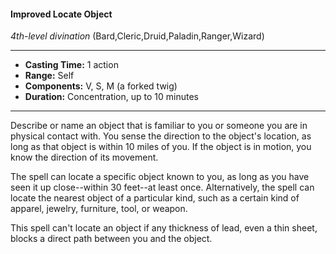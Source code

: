 #### Improved Locate Object
*4th-level divination* (Bard,Cleric,Druid,Paladin,Ranger,Wizard)
___
- **Casting Time:** 1 action
- **Range:** Self
- **Components:** V, S, M (a forked twig)
- **Duration:** Concentration, up to 10 minutes
---
Describe or name an object that is familiar to you or someone you are in physical contact with. You sense the direction to the object's location, as long as that object is within 10 miles of you. If the object is in motion, you know the direction of its movement.

The spell can locate a specific object known to you, as long as you have seen it up close--within 30 feet--at least once. Alternatively, the spell can locate the nearest object of a particular kind, such as a certain kind of apparel, jewelry, furniture, tool, or weapon.

This spell can't locate an object if any thickness of lead, even a thin sheet, blocks a direct path between you and the object.
